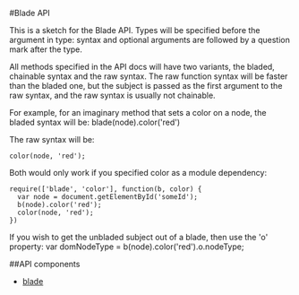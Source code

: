 #Blade API

This is a sketch for the Blade API. Types will be specified before the argument in type: syntax and optional arguments are followed by a question mark after the type.

All methods specified in the API docs will have two variants, the bladed, chainable syntax and the raw syntax. The raw function syntax will be faster than the bladed one, but the subject is passed as the first argument to the raw syntax, and the raw syntax is usually not chainable.

For example, for an imaginary method that sets a color on a node, the bladed syntax will be:
    blade(node).color('red')

The raw syntax will be:

    color(node, 'red');

Both would only work if you specified color as a module dependency:

    require(['blade', 'color'], function(b, color) {
      var node = document.getElementById('someId');
      b(node).color('red');
      color(node, 'red');
    })

If you wish to get the unbladed subject out of a blade, then use the 'o' property:
    var domNodeType = b(node).color('red').o.nodeType;

##API components

* [blade](api/blade.md)
